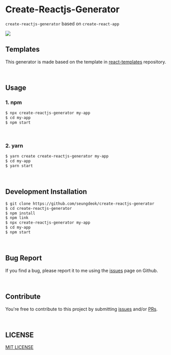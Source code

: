 # Create-Reactjs-Generator

`create-reactjs-generator` based on `create-react-app`

<a href="https://hits.seeyoufarm.com">
  <img src="https://hits.seeyoufarm.com/api/count/incr/badge.svg?url=https%3A%2F%2Fgithub.com%2Fseungdeok%2Fcreate-reactjs-generator&count_bg=%2379C83D&title_bg=%23555555&icon=&icon_color=%23E7E7E7&title=hits&edge_flat=false"/>
</a>

</br>

## Templates

This generator is made based on the template in [react-templates](https://github.com/seungdeok/react-templates) repository.

</br>

## Usage

### 1. npm

```bash
$ npx create-reactjs-generator my-app
$ cd my-app
$ npm start
```

</br>

### 2. yarn

```bash
$ yarn create create-reactjs-generator my-app
$ cd my-app
$ yarn start
```

</br>

## Development Installation

```bash
$ git clone https://github.com/seungdeok/create-reactjs-generator
$ cd create-reactjs-generator
$ npm install
$ npm link
$ npx create-reactjs-generator my-app
$ cd my-app
$ npm start
```

</br>

## Bug Report

If you find a bug, please report it to me using the [issues](https://github.com/seungdeok/create-reactjs-generator/issues) page on Github.

</br>

## Contribute

You're free to contribute to this project by submitting [issues](https://github.com/seungdeok/create-reactjs-generator/issues) and/or [PRs](https://github.com/seungdeok/create-reactjs-generator/pulls).

</br>

## LICENSE

[MIT LICENSE](http://opensource.org/licenses/MIT)
